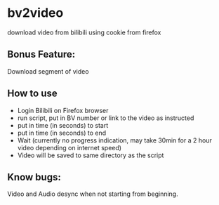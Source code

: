 # bv2video
download video from bilibili using cookie from firefox
## Bonus Feature:
Download segment of video
## How to use
- Login Bilibili on Firefox browser
- run script, put in BV number or link to the video as instructed
- put in time (in seconds) to start
- put in time (in seconds) to end
- Wait (currently no progress indication, may take 30min for a 2 hour video depending on internet speed)
- Video will be saved to same directory as the script
## Know bugs:
Video and Audio desync when not starting from beginning.
